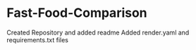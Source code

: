 # Fast-Food-Comparison

Created Repository and added readme
Added render.yaml and requirements.txt files

